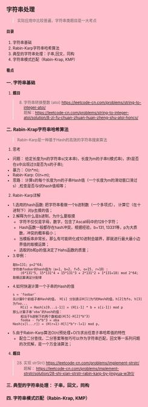 <style> html,body{background: pink; font-size: 10px}</style>
## 字符串处理
> 实际应用中比较普遍，字符串类题目是一大考点

#### 目录
1. 字符串基础
2. Rabin-Karp字符串哈希算法
3. 典型的字符串处理：子串,回文，同构
4. 字符串模式匹配（Rabin-Krap, KMP）

#### 看点 
### 一. 字符串基础
1. **题目**
  > 8. 字符串转换整数 (atoi)  https://leetcode-cn.com/problems/string-to-integer-atoi/  
  > 题解：https://leetcode-cn.com/problems/string-to-integer-atoi/solution/8-zi-fu-chuan-zhuan-huan-zheng-shu-atoi-honcs/

### 二. Rabin-Krap字符串哈希算法 
> Rabin-Karp是一种基于Hash的高效的字符串搜索算法

1. 思考
  - 问题： 给定长度为n的字符串s(文本串)，长度为m的子串t(模式串)，求t是否在s中出现过(t是否为s的子串);
  - 暴力： O(n*m);
  - Rabin-Karp: O(n+m);
  - 思路： 计算s的每个长度为m的子串Hash值（一个长度为m的滑动窗口滑过s）,检查是否与t的hash值相等；
2. Rabin-Karp详解
  - 1.选用的hash函数: 把字符串看做一个b进制数（一个多项式）， 计算它（在十进制下）对p去摸的值；
  - 2.解释为什么是b进制，为什么要取摸
    - 字符不仅仅是字母，数字，包含了Ascall码中的128个字符； 
    - Hash函数一般都存在hash冲突，根据经验，b=131, 13331等，p为大质数，冲突的概率极小；
    - 当模板串非常长，那么有可能转化成10进制会越界，那就进行最大最小边界值的取模运算； 
    - 选取的b和p的值决定了Hahs函数的质量；
  - 3.举例：
      ```
      取b=131; p=2^64;
      字符串foobar的hash值为（a=1, b=2, f=5, o=15, r=18）: 
          (6*131^5, 15*131^4 + 15*131^3 + 2*131^2 + 1*131+18) mod 2^64; 取模运算满足分配律
      ```
  - 4.如何快速计算一个子串的Hash的值
      ```
      s = 'foobar'
      先计算6个前缀子串Hash的值， H[i] 分别表示H[1]为f的Hash的值，h[2]为fo, h[3]为foo...
          H[i] = Hash[s[0...i-1]] = (H[i-1] * b + s[i-1]) mod p
      那么计算子串‘oba’的hash的值：
          相当于b进制下的两个数相减(H[5]-H[2]*b^3) 
          fooba - fo*b^3 = oba
      Hash(s[l...r]) = (H(r+1)-H[l]*b^r-l+1) mod p,
      ```
  - 5.由于Rabin-Karp算法O(n)预处理+O(1)求出任意子串哈希值的特性
    - 配合二分查找，二分答案等技巧可以作为字符串匹配，回文等一系列问题的次优解，是一个万金油算法；
4. **题目**
  > 28. 实现 strStr() https://leetcode-cn.com/problems/implement-strstr/      
  > 题解： https://leetcode-cn.com/problems/implement-strstr/solution/28-shi-xian-strstr-rabin-karp-by-jingyua-w3h1/
  > 
### 三. 典型的字符串处理： 子串，回文，同构
### 四. 字符串模式匹配（Rabin-Krap, KMP）
